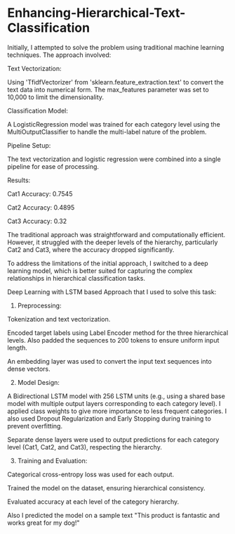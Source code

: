 # Enhancing-Hierarchical-Text-Classification

Initially, I attempted to solve the problem using traditional machine learning techniques. The approach involved:

Text Vectorization:

Using 'TfidfVectorizer' from 'sklearn.feature_extraction.text' to convert the text data into numerical form. The max_features parameter was set to 10,000 to limit the dimensionality.

Classification Model:

A LogisticRegression model was trained for each category level using the MultiOutputClassifier to handle the multi-label nature of the problem.

Pipeline Setup:

The text vectorization and logistic regression were combined into a single pipeline for ease of processing.

Results:

Cat1 Accuracy: 0.7545

Cat2 Accuracy: 0.4895

Cat3 Accuracy: 0.32

The traditional approach was straightforward and computationally efficient. However, it struggled with the deeper levels of the hierarchy, particularly Cat2 and Cat3, where the accuracy dropped significantly.

To address the limitations of the initial approach, I switched to a deep learning model, which is better suited for capturing the complex relationships in hierarchical classification tasks.

Deep Learning with LSTM based Approach that I used to solve this task:

1. Preprocessing:

Tokenization and text vectorization.

Encoded target labels using Label Encoder method for the three hierarchical levels. Also padded the sequences to 200 tokens to ensure uniform input length.

An embedding layer was used to convert the input text sequences into dense vectors.

2. Model Design:

A Bidirectional LSTM model with 256 LSTM units (e.g., using a shared base model with multiple output layers corresponding to each category level). I applied class weights to give more importance to less frequent categories. I also used Dropout Regularization and Early Stopping during training to prevent overfitting.

Separate dense layers were used to output predictions for each category level (Cat1, Cat2, and Cat3), respecting the hierarchy.

3. Training and Evaluation:

Categorical cross-entropy loss was used for each output.

Trained the model on the dataset, ensuring hierarchical consistency.

Evaluated accuracy at each level of the category hierarchy.

Also I predicted the model on a sample text "This product is fantastic and works great for my dog!"
